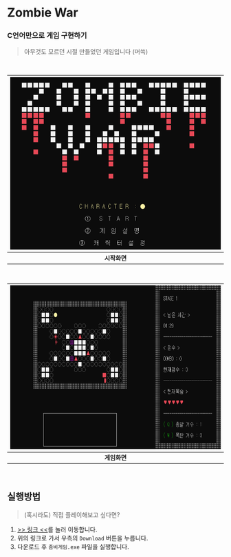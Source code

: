 # Zombie War

### C언어만으로 게임 구현하기

> 아무것도 모르던 시절 만들었던 게임입니다 (머쓱)

<br>

|<img src= "cap1.png" width=700 height=400>|
|:--:|
|**시작화면**|
<br>

|<img src= "cap2.png" width=700 height=380>|
|:--:|
|**게임화면**|

<br>

## 실행방법
> (혹시라도) 직접 플레이해보고 싶다면?
1. [>> 링크 <<](/Debug/좀비게임.exe)를 눌러 이동합니다.
2. 위의 링크로 가서 우측의 `Download` 버튼을 누릅니다.
3. 다운로드 후 `좀비게임.exe` 파일을 실행합니다.

